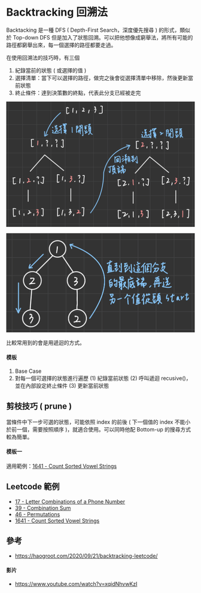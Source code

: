 # Backtracking 回溯法
Backtacking 是一種 DFS ( Depth-First Search，深度優先搜尋 ) 的形式，類似於 Top-down DFS 但是加入了狀態回溯。可以把他想像成窮舉法，將所有可能的路徑都窮舉出來，每一個選擇的路徑都要走過。

在使用回溯法的技巧時，有三個

1. 紀錄當前的狀態 ( 或選擇的值 )
2. 選擇清單：當下可以選擇的路徑，做完之後會從選擇清單中移除，然後更新當前狀態
3. 終止條件：達到決策數的終點，代表此分支已經被走完

![](/images/Template/backtracking-1.png)

![](/images/Template/backtracking-2.png)

比較常用到的會是用遞迴的方式。

#### 模板
1. Base Case
2. 對每一個可選擇的狀態進行遍歷
    (1) 紀錄當前狀態
    (2) 呼叫遞迴 recusive()，並在內部設定終止條件
    (3) 更新當前狀態

## 剪枝技巧 ( prune )
當條件中下一步可選的狀態，可能依照 index 的前後 ( 下一個值的 index 不能小於前一個，需要按照順序 )，就適合使用。可以同時他配 Bottom-up 的搜尋方式較為簡單。

#### 模板一

適用範例：[1641 - Count Sorted Vowel Strings]()

## Leetcode 範例
* [17 - Letter Combinations of a Phone Number]()
* [39 - Combination Sum](https://leetcode.com/problems/combination-sum/)
* [46 - Permutations]()
* [1641 - Count Sorted Vowel Strings]()

## 參考
* https://haogroot.com/2020/09/21/backtracking-leetcode/

#### 影片
* https://www.youtube.com/watch?v=xqidNhvwKzI